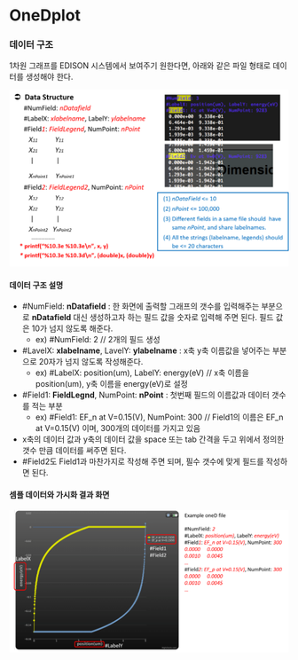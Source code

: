 # OneDplot

### 데이터 구조
1차원 그래프를 EDISON 시스템에서 보여주기 원한다면, 아래와 같은 파일 형태로 데이터를 생성해야 한다.

![](image/image1.png)

#### 데이터 구조 설명
 - &#35;NumField: **nDatafield** : 한 화면에 출력할 그래프의 갯수를 입력해주는 부분으로  **nDatafield** 대신 생성하고자 하는 필드 값을 숫자로 입력해 주면 된다. 필드 값은 10가 넘지 않도록 해준다.
   - ex) &#35;NumField: 2   // 2개의 필드 생성
 - &#35;LavelX: **xlabelname**, LavelY: **ylabelname** : x축 y축 이름값을 넣어주는 부분으로 20자가 넘지 않도록 작성해준다.
   -  ex) &#35;LabelX: position(um), LabelY: energy(eV) // x축 이름을 position(um), y축 이름을 energy(eV)로 설정
 - &#35;Field1: **FieldLegnd**, NumPoint: **nPoint** : 첫번째 필드의 이름값과 데이터 갯수를 적는 부분
   - ex) &#35;Field1: EF_n at V=0.15(V), NumPoint: 300 // Field1의 이름은 EF_n at V=0.15(V) 이며, 300개의 데이터를 가지고 있음
 - x축의 데이터 값과 y축의 데이터 값을 space 또는 tab 간격을 두고 위에서 정의한 갯수 만큼 데이터를 써주면 된다. 
 - &#35;Field2도 Field1과 마찬가지로 작성해 주면 되며, 필수 갯수에 맞게 필드를 작성하면 된다. 

#### 셈플 데이터와 가시화 결과 화면
![](image/image2.png)


